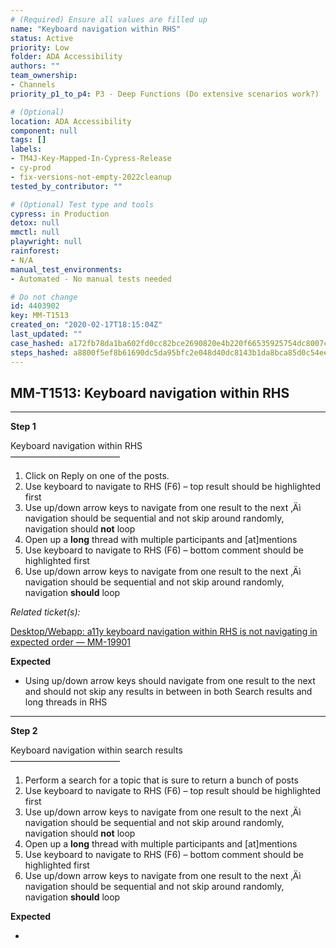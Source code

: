```yaml
---
# (Required) Ensure all values are filled up
name: "Keyboard navigation within RHS"
status: Active
priority: Low
folder: ADA Accessibility
authors: ""
team_ownership: 
- Channels
priority_p1_to_p4: P3 - Deep Functions (Do extensive scenarios work?)

# (Optional)
location: ADA Accessibility
component: null
tags: []
labels: 
- TM4J-Key-Mapped-In-Cypress-Release
- cy-prod
- fix-versions-not-empty-2022cleanup
tested_by_contributor: ""

# (Optional) Test type and tools
cypress: in Production
detox: null
mmctl: null
playwright: null
rainforest: 
- N/A
manual_test_environments: 
- Automated - No manual tests needed

# Do not change
id: 4403902
key: MM-T1513
created_on: "2020-02-17T18:15:04Z"
last_updated: ""
case_hashed: a172fb78da1ba602fd0cc82bce2690820e4b220f66535925754dc8007c1e83ca5102c20204fee57f353787380d776774
steps_hashed: a8800f5ef8b61690dc5da95bfc2e048d40dc8143b1da8bca85d0c54eec4f31aa71f543fed3d83d6fda18ce3d2d262011
---
```


<!-- (Auto-generated) Based on frontmatter's "key" and "name" -->

## MM-T1513: Keyboard navigation within RHS

---

**Step 1**

Keyboard navigation within RHS\
–––––––––––––––––––––––––

1. Click on Reply on one of the posts.
2. Use keyboard to navigate to RHS (F6) – top result should be highlighted first
3. Use up/down arrow keys to navigate from one result to the next ‚Äì navigation should be sequential and not skip around randomly, navigation should **not** loop
4. Open up a **long** thread with multiple participants and \[at]mentions
5. Use keyboard to navigate to RHS (F6) – bottom comment should be highlighted first
6. Use up/down arrow keys to navigate from one result to the next ‚Äì navigation should be sequential and not skip around randomly, navigation **should** loop

_Related ticket(s):_

[Desktop/Webapp: a11y keyboard navigation within RHS is not navigating in expected order — MM-19901](https://mattermost.atlassian.net/browse/MM-19901)

**Expected**

- Using up/down arrow keys should navigate from one result to the next and should not skip any results in between in both Search results and long threads in RHS

---

**Step 2**

Keyboard navigation within search results\
–––––––––––––––––––––––––

1. Perform a search for a topic that is sure to return a bunch of posts
2. Use keyboard to navigate to RHS (F6) – top result should be highlighted first
3. Use up/down arrow keys to navigate from one result to the next ‚Äì navigation should be sequential and not skip around randomly, navigation should **not** loop
4. Open up a **long** thread with multiple participants and \[at]mentions
5. Use keyboard to navigate to RHS (F6) – bottom comment should be highlighted first
6. Use up/down arrow keys to navigate from one result to the next ‚Äì navigation should be sequential and not skip around randomly, navigation **should** loop

**Expected**

- ```Using
  ```
